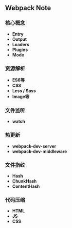 ## Webpack Note

### 核心概念
- **Entry** 
- **Output**
- **Loaders**
- **Plugins**
- **Mode**

### 资源解析
- **ES6等**
- **CSS**
- **Less / Sass**
- **Image等** 

### 文件监听
- **watch** 

### 热更新
- **webpack-dev-server** 
- **webpack-dev-middleware**

### 文件指纹
- **Hash**
- **ChunkHash**
- **ContentHash** 

### 代码压缩
- **HTML**
- **JS**
- **CSS**

